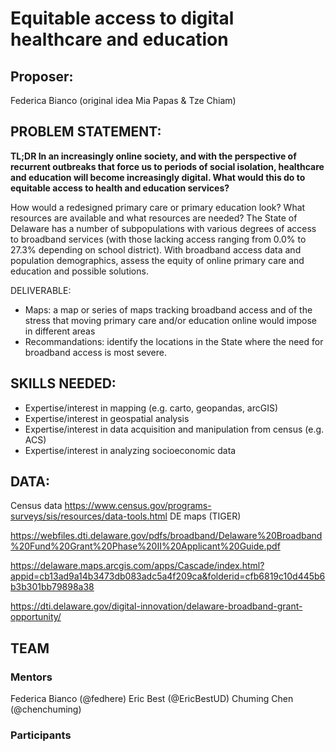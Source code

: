 # Equitable access to digital healthcare and education

## Proposer: 
Federica Bianco (original idea Mia Papas & Tze Chiam)

## PROBLEM STATEMENT: 
**TL;DR In an increasingly online society, and with the perspective of recurrent outbreaks that force us to periods of social isolation, healthcare and education will become increasingly digital. What would this do to equitable access to health and education services?**

How would a redesigned primary care or primary education look? What resources are available and what resources are needed? The State of Delaware has a number of subpopulations with various degrees of access to broadband services (with those lacking access ranging from 0.0% to 27.3% depending on school district). With broadband access data and population demographics, assess the equity of online primary care and education and possible solutions.

DELIVERABLE: 

- Maps: a map or series of maps tracking broadband access and of the stress that moving primary care and/or education online would impose in different areas
- Recommandations: identify the locations in the State where the need for broadband access is most severe. 

## SKILLS NEEDED: 

- Expertise/interest in mapping (e.g. carto, geopandas, arcGIS)
- Expertise/interest in geospatial analysis
- Expertise/interest in data acquisition and manipulation from census (e.g. ACS) 
- Expertise/interest in analyzing socioeconomic data

## DATA: 
Census data https://www.census.gov/programs-surveys/sis/resources/data-tools.html
DE maps (TIGER)

https://webfiles.dti.delaware.gov/pdfs/broadband/Delaware%20Broadband%20Fund%20Grant%20Phase%20II%20Applicant%20Guide.pdf

https://delaware.maps.arcgis.com/apps/Cascade/index.html?appid=cb13ad9a14b3473db083adc5a4f209ca&folderid=cfb6819c10d445b6b3b301bb79898a38

https://dti.delaware.gov/digital-innovation/delaware-broadband-grant-opportunity/

## TEAM 
### Mentors
Federica Bianco (@fedhere) Eric Best (@EricBestUD) Chuming Chen (@chenchuming)

### Participants
